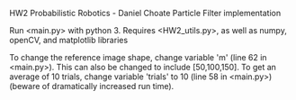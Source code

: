 HW2 Probabilistic Robotics - Daniel Choate 
Particle Filter implementation 

Run <main.py> with python 3. Requires <HW2_utils.py>, as well as numpy, openCV, and matplotlib libraries

To change the reference image shape, change variable 'm' (line 62 in <main.py>). This can also be changed to include [50,100,150].
To get an average of 10 trials, change variable 'trials' to 10 (line 58 in <main.py>) (beware of dramatically increased run time).
